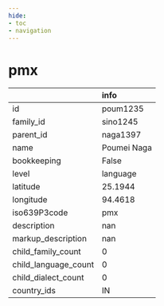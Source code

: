```yaml
---
hide:
- toc
- navigation
---
```

# pmx
|                      | info        |
|:---------------------|:------------|
| id                   | poum1235    |
| family_id            | sino1245    |
| parent_id            | naga1397    |
| name                 | Poumei Naga |
| bookkeeping          | False       |
| level                | language    |
| latitude             | 25.1944     |
| longitude            | 94.4618     |
| iso639P3code         | pmx         |
| description          | nan         |
| markup_description   | nan         |
| child_family_count   | 0           |
| child_language_count | 0           |
| child_dialect_count  | 0           |
| country_ids          | IN          |